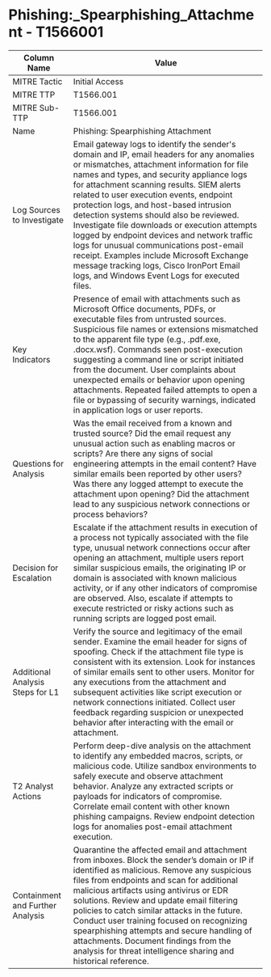 # Phishing:_Spearphishing_Attachment - T1566001

| Column Name | Value |
|-------------|-------|
| MITRE Tactic | Initial Access |
| MITRE TTP | T1566.001 |
| MITRE Sub-TTP | T1566.001 |
| Name | Phishing: Spearphishing Attachment |
| Log Sources to Investigate | Email gateway logs to identify the sender's domain and IP, email headers for any anomalies or mismatches, attachment information for file names and types, and security appliance logs for attachment scanning results. SIEM alerts related to user execution events, endpoint protection logs, and host-based intrusion detection systems should also be reviewed. Investigate file downloads or execution attempts logged by endpoint devices and network traffic logs for unusual communications post-email receipt. Examples include Microsoft Exchange message tracking logs, Cisco IronPort Email logs, and Windows Event Logs for executed files. |
| Key Indicators | Presence of email with attachments such as Microsoft Office documents, PDFs, or executable files from untrusted sources. Suspicious file names or extensions mismatched to the apparent file type (e.g., .pdf.exe, .docx.wsf). Commands seen post-execution suggesting a command line or script initiated from the document. User complaints about unexpected emails or behavior upon opening attachments. Repeated failed attempts to open a file or bypassing of security warnings, indicated in application logs or user reports. |
| Questions for Analysis | Was the email received from a known and trusted source? Did the email request any unusual action such as enabling macros or scripts? Are there any signs of social engineering attempts in the email content? Have similar emails been reported by other users? Was there any logged attempt to execute the attachment upon opening? Did the attachment lead to any suspicious network connections or process behaviors? |
| Decision for Escalation | Escalate if the attachment results in execution of a process not typically associated with the file type, unusual network connections occur after opening an attachment, multiple users report similar suspicious emails, the originating IP or domain is associated with known malicious activity, or if any other indicators of compromise are observed. Also, escalate if attempts to execute restricted or risky actions such as running scripts are logged post email. |
| Additional Analysis Steps for L1 | Verify the source and legitimacy of the email sender. Examine the email header for signs of spoofing. Check if the attachment file type is consistent with its extension. Look for instances of similar emails sent to other users. Monitor for any executions from the attachment and subsequent activities like script execution or network connections initiated. Collect user feedback regarding suspicion or unexpected behavior after interacting with the email or attachment. |
| T2 Analyst Actions | Perform deep-dive analysis on the attachment to identify any embedded macros, scripts, or malicious code. Utilize sandbox environments to safely execute and observe attachment behavior. Analyze any extracted scripts or payloads for indicators of compromise. Correlate email content with other known phishing campaigns. Review endpoint detection logs for anomalies post-email attachment execution. |
| Containment and Further Analysis | Quarantine the affected email and attachment from inboxes. Block the sender’s domain or IP if identified as malicious. Remove any suspicious files from endpoints and scan for additional malicious artifacts using antivirus or EDR solutions. Review and update email filtering policies to catch similar attacks in the future. Conduct user training focused on recognizing spearphishing attempts and secure handling of attachments. Document findings from the analysis for threat intelligence sharing and historical reference. |
